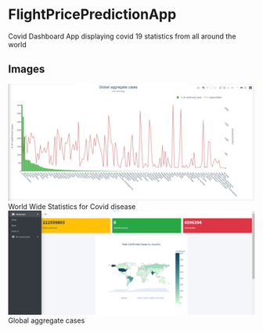 # FlightPricePredictionApp

Covid Dashboard App displaying covid 19 statistics from all around the world

## Images
<img src="/outputs/o1.PNG">
World Wide Statistics for Covid disease

<img src="/outputs/o2.PNG">
Global aggregate cases
